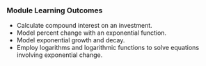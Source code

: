 ### Module Learning Outcomes

- Calculate compound interest on an investment.
- Model percent change with an exponential function.
- Model exponential growth and decay.
- Employ logarithms and logarithmic functions to solve equations involving exponential change.